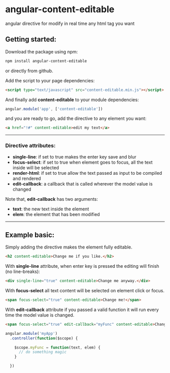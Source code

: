 # angular-content-editable
angular directive for modify in real time any html tag you want

## Getting started:
Download the package using npm:
```bash
npm install angular-content-editable
```
or directly from github.

Add the script to your page dependencies:
```html
<script type="text/javascript" src="content-editable.min.js"></script>
```
And finally add __content-editable__ to your module dependencies:
```javascript
angular.module('app', ['content-editable'])
```
and you are ready to go, add the directive to any element you want:
```html
<a href="!#" content-editable>edit my text</a>
```
---
### Directive attributes:
  * __single-line__: if set to true makes the enter key save and blur
  * __focus-select__: if set to true when element goes to focus, all the text inside will be selected
  * __render-html__: if set to true allow the text passed as input to be compiled and rendered
  * __edit-callback__: a callback that is called wherever the model value is changed

Note that, __edit-callback__ has two arguments:
 * __text__: the new text inside the element
 * __elem__: the element that has been modified

---
## Example basic:
Simply adding the directive makes the element fully editable.
```html
<h2 content-editable>Change me if you like.</h2>
```
With __single-line__ attribute, when enter key is pressed the editing will finish (no line-breaks):
```html
<div single-line="true" content-editable>Change me anyway.</div>
```

With __focus-select__ all text content will be selected on element click or focus.
```html
<span focus-select="true" content-editable>Change me!</span>
```
With __edit-callback__ attribute if you passed a valid function it will run every time the model value is changed.
```html
<span focus-select="true" edit-callback="myFunc" content-editable>Change me!</span>
```
```javascript
angular.module('myApp')
  .controller(function($scope) {

    $scope.myFunc = function(text, elem) {
      // do something magic
    }

  })
```
